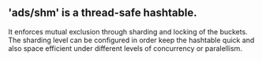 ## 'ads/shm' is a thread-safe hashtable.

It enforces mutual exclusion through sharding and locking of the buckets. The sharding level can be configured in order keep the hashtable quick and also space efficient under different levels of concurrency or paralellism.
